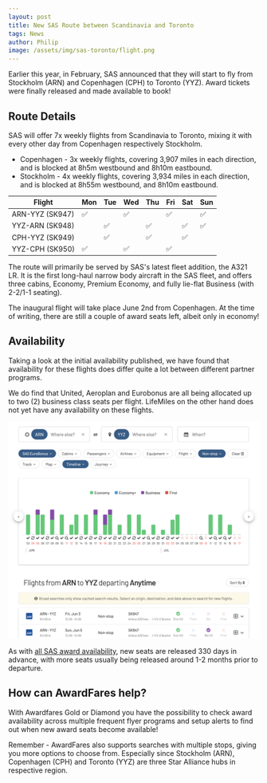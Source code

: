 ```yaml
---
layout: post
title: New SAS Route between Scandinavia and Toronto
tags: News
author: Philip
image: /assets/img/sas-toronto/flight.png
---
```


Earlier this year, in February, SAS announced that they will start to fly from Stockholm (ARN) and Copenhagen (CPH) to Toronto (YYZ). Award tickets were finally released and made available to book!

## Route Details

SAS will offer 7x weekly flights from Scandinavia to Toronto, mixing it with every other day from Copenhagen respectively Stockholm.

- Copenhagen - 3x weekly flights, covering 3,907 miles in each direction, and is blocked at 8h5m westbound and 8h10m eastbound.
- Stockholm - 4x weekly flights, covering 3,934 miles in each direction, and is blocked at 8h55m westbound, and 8h10m eastbound.

| Flight | Mon | Tue | Wed | Thu | Fri | Sat | Sun |
|---|---|---|---|---|---|---|---|
| ARN-YYZ (SK947) | ✅ |  | ✅ |  | ✅ |  | ✅ |
| YYZ-ARN (SK948) |  | ✅ |  | ✅ |  | ✅ | ✅ |
| CPH-YYZ (SK949) |  | ✅ |  | ✅ |  | ✅ |  |
| YYZ-CPH (SK950) | ✅ |  | ✅ |  | ✅ |  |  |

The route will primarily be served by SAS's latest fleet addition, the A321 LR. It is the first long-haul narrow body aircraft in the SAS fleet, and offers three cabins, Economy, Premium Economy, and fully lie-flat Business (with 2-2/1-1 seating).

The inaugural flight will take place June 2nd from Copenhagen. At the time of writing, there are still a couple of award seats left, albeit only in economy!

## Availability

Taking a look at the initial availability published, we have found that availability for these flights does differ quite a lot between different partner programs.

We do find that United, Aeroplan and Eurobonus are all being allocated up to two (2) business class seats per flight. LifeMiles on the other hand does not yet have any availability on these flights.

![](/assets/img/sas-toronto/results.png)

As with [all SAS award availability](https://blog.awardfares.com/ultimate-guide-to-award-release-dates/), new seats are released 330 days in advance, with more seats usually being released around 1-2 months prior to departure.

## How can AwardFares help?

With Awardfares Gold or Diamond you have the possibility to check award availability across multiple frequent flyer programs and setup alerts to find out when new award seats become available!

Remember - AwardFares also supports searches with multiple stops, giving you more options to choose from. Especially since Stockholm (ARN), Copenhagen (CPH) and Toronto (YYZ) are three Star Alliance hubs in respective region. 
